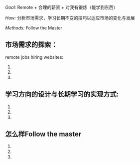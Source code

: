 *Goal:* Remote + 合理的薪资 + 对我有锻炼（能学到东西） 

*How:* 分析市场需求，学习长期不变的技巧以适应市场的变化与发展

*Methods:* Follow the Master  


## 市场需求的探索：
remote jobs hiring websites: 


1.  
2. 
3. 



## 学习方向的设计与长期学习的实现方式:
1. 
2. 
3. 

## 怎么样Follow the master 

1. 
2. 
3. 

